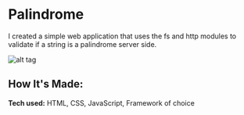 # Palindrome
I created a simple web application that uses the fs and http modules to validate if a string is a palindrome server side.

![alt tag](pap.png)


## How It's Made:

**Tech used:** HTML, CSS, JavaScript, Framework of choice

